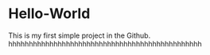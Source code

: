 # Hello-World
This is my first simple project in the Github.
hhhhhhhhhhhhhhhhhhhhhhhhhhhhhhhhhhhhhhhhhhhhhhh
